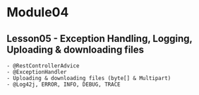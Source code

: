 # Module04

## Lesson05 - Exception Handling, Logging, Uploading & downloading files

    - @RestControllerAdvice
    - @ExceptionHandler
    - Uploading & downloading files (byte[] & Multipart)
    - @Log42j, ERROR, INFO, DEBUG, TRACE
